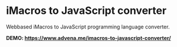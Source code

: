 # iMacros to JavaScript converter

Webbased iMacros to JavaScript programming language converter.

**DEMO: https://www.advena.me/imacros-to-javascript-converter/**
